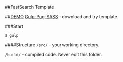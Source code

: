 ##FastSearch Template

##[DEMO](https://tony-chupak.github.io/fastsearch/build/)
[Gulp-Pug-SASS](https://github.com/makecode/gulp-template) - download and try template.

###Start
```shell
$ gulp
```

####Structure
`/src/` - your working directory.

`/build/` - compiled code. Never edit this folder.
